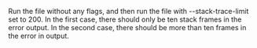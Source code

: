 Run the file without any flags, and then run the file with --stack-trace-limit set to 200.
In the first case, there should only be ten stack frames in the error output.
In the second case, there should be more than ten frames in the error in output.